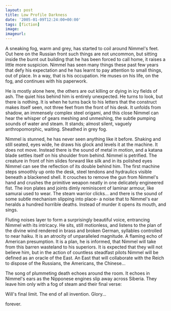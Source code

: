 ```yaml
---
layout: post
title: Low Profile Darkness
date: '2005-01-09T12:24:00+00:00'
tags: [fiction]
image:
imageurl:
---
```


A sneaking fog, warm and grey, has started to coil around Nimmel's feet. Out here on the Russian front such things are not uncommon, but sitting inside the burnt out building that he has been forced to call home, it raises a little more suspicion. Nimmel has seen many things these past few years that defy his expectation and he has learnt to pay attention to small things, out of place. In a way, that is his occupation. He muses on his life, on the fog, and continues with his paperwork.
<!--more-->
He is mostly alone here, the others are out killing or dying in icy fields of ash. The quiet hiss behind him is entirely unexpected. He turns to look, but there is nothing. It is when he turns back to his letters that the construct makes itself seen, not three feet from the front of his desk. It unfolds from shadow, an immensely complex steel origami, and this close Nimmel can hear the whisper of gears meshing and unmeshing, the subtle pumping sounds of water and steam. It stands; almost silent, vaguely anthropomorphic, waiting. Sheathed in grey fog.

Nimmel is stunned, he has never seen anything like it before. Shaking and still seated, eyes wide, he draws his glock and levels it at the machine. It does not move. Instead there is the sound of metal in motion, and a katana blade settles itself on his shoulder from behind. Nimmel is petrified. The creature in front of him slides forward like silk and in its polished eyes Nimmel can see the reflection of its double behind him. The first machine steps smoothly up onto the desk, steel tendons and hydraulics visible beneath a blackened shell. It crouches to remove the gun from Nimmel's hand and crushes the primitive weapon neatly in one delicately engineered fist. The iron plates and joints dimly reminiscent of laminar armour, like samurai used to wear. The steam warrior clicks... and there is the sound of some subtle mechanism slipping into place- a noise that to Nimmel's ear heralds a hundred horrible deaths. Instead of murder it opens its mouth, and sings.

Fluting noises layer to form a surprisingly beautiful voice, entrancing Nimmel with its intricacy. He sits, still motionless, and listens to the plan of the divine wind rendered in brass and broken German, syllables controlled to near haiku. It is an atrocity of unparalleled magnitude. A flaming echo of American presumption. It is a plan, he is informed, that Nimmel will take from this barren wasteland to his superiors. It is expected that they will not believe him, but in the action of countless steadfast pilots Nimmel will be defined as an oracle of the East. An East that will collaborate with the Reich to dispose of the Russians, the Americans, the Chinese...

The song of plummeting death echoes around the room. It echoes in Nimmel's ears as the Nipponese engines slip away across Siberia. They leave him only with a fog of steam and their final verse:

Will's final limit.
The end of all invention.
Glory...

forever.
